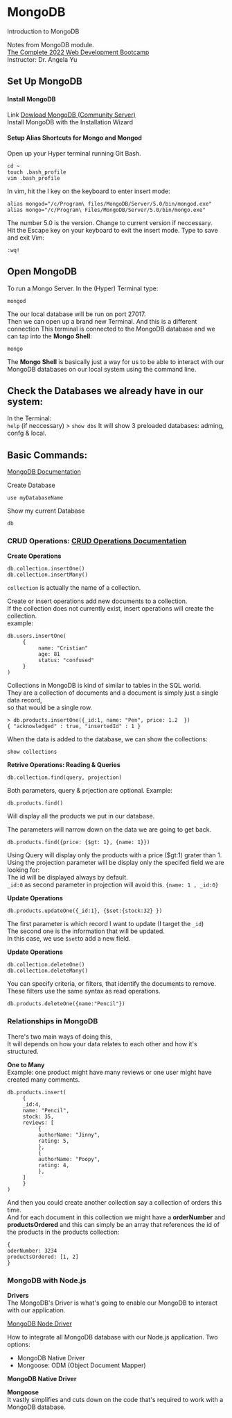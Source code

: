 # MongoDB
Introduction to MongoDB

Notes from MongoDB module.     
[The Complete 2022 Web Development Bootcamp](https://www.udemy.com/course/the-complete-web-development-bootcamp/)  
Instructor: Dr. Angela Yu   

## Set Up MongoDB
#### Install MongoDB
Link [Dowload MongoDB (Community Server)](https://www.mongodb.com/try/download/community)            
Install MongoDB with the Installation Wizard

#### Setup Alias Shortcuts for Mongo and Mongod
Open up your Hyper terminal running Git Bash.      
```
cd ~
touch .bash_profile
vim .bash_profile
```
In vim, hit the I key on the keyboard to enter insert mode:    
```
alias mongod="/c/Program\ files/MongoDB/Server/5.0/bin/mongod.exe"
alias mongo="/c/Program\ Files/MongoDB/Server/5.0/bin/mongo.exe"
```
The number 5.0 is the version. Change to current version if neccessary.       
Hit the Escape key on your keyboard to exit the insert mode. Type to save and exit Vim:
```
:wq!
```

## Open MongoDB
To run a Mongo Server. In the (Hyper) Terminal type:
```
mongod
```
The our local database will be run on port 27017.      
Then we can open up a brand new Terminal. And this is a different connection
This terminal is connected to the MongoDB database and we can tap into the **Mongo Shell**:
```
mongo
```
The **Mongo Shell** is basically just a way for us to be able to interact with 
our MongoDB databases on our local system using the command line.

## Check the Databases we already have in our system:
In the Terminal:        
`help` (if neccessary) > `show dbs`
It will show 3 preloaded databases: adming, confg & local.         

## Basic Commands:
[MongoDB Documentation](https://docs.mongodb.com/manual/)  

Create Database          
```
use myDatabaseName
```       
Show my current Database         
```
db
```        
### CRUD Operations: [CRUD Operations Documentation](https://docs.mongodb.com/manual/crud/)      
**Create Operations**
```
db.collection.insertOne()
db.collection.insertMany()
```
`collection` is actually the name of a collection.        

Create or insert operations add new documents to a collection.        
If the collection does not currently exist, insert operations will create the collection.     
example:
```
db.users.insertOne(
     {
          name: "Cristian"
          age: 81
          status: "confused"
     }
)
```
Collections in MongoDB is kind of similar to tables in the SQL world.       
They are a collection of documents and a document is simply just a single data record,    
so that would be a single row.      
```
> db.products.insertOne({_id:1, name: "Pen", price: 1.2  })
{ "acknowledged" : true, "insertedId" : 1 }
```
When the data is added to the database, we can show the collections:
```
show collections  
```
**Retrive Operations: Reading & Queries**
```
db.collection.find(query, projection)
```
Both parameters, query & prjection are optional. Example:
```
db.products.find()
```
Will display all the products we put in our database.  

The parameters will narrow down on the data we are going to get back.
```
db.products.find({price: {$gt: 1}, {name: 1}})
```
Using Query will display only the products with a price ($gt:1) grater than 1.      
Using the projection parameter will be display only the specifed field we are looking for:      
The id will be displayed always by default.       
`_id:0` as second parameter in projection will avoid this. `{name: 1 , _id:0}`

**Update Operations**

```
db.products.updateOne({_id:1}, {$set:{stock:32} })
```
The first parameter is which record I want to update (I target the `_id`)     
The second one is the information that will be updated.       
In this case, we use `$set`to add a new field.

**Update Operations**
```
db.collection.deleteOne()
db.collection.deleteMany() 
```
You can specify criteria, or filters, that identify the documents to remove.        
These filters use the same syntax as read operations.
```
db.products.deleteOne({name:"Pencil"})
```

### Relationships in MongoDB

There's two main ways of doing this,        
It will depends on how your data relates to each other and how it's structured.

**One to Many**      
Example: one product might have many reviews or one user might have created many comments.
```
db.products.insert(
     {
     _id:4,
     name: "Pencil",
     stock: 35,
     reviews: [
          {
          authorName: "Jinny",
          rating: 5,
          },
          {
          authorName: "Poopy",
          rating: 4,
          },  
     ]
     }
)
```
And then you could create another collection say a collection of orders this time.      
And for each document in this collection we might have a **orderNumber** and       
**productsOrdered** and this can simply be an array that references the id of the products in the
products collection:
```
{
oderNumber: 3234
productsOrdered: [1, 2]
}
```

### MongoDB with Node.js

**Drivers**       
The MongoDB's Driver is what's going to enable our MongoDB to interact with our application.      

[MongoDB Node Driver](https://docs.mongodb.com/drivers/node/current/)     

How to integrate all MongoDB database with our Node.js application. Two options:
* MongoDB Native Driver
* Mongoose: ODM (Object Document Mapper) 

**MongoDB Native Driver**


**Mongoose**     
It vastly simplifies and cuts down on the code that's required to work with a MongoDB database.





